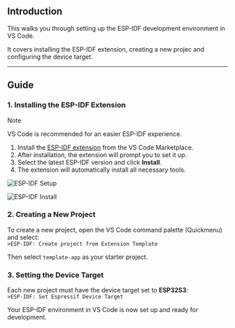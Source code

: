 ## Introduction

This walks you through setting up the ESP-IDF development environment in VS Code.

It covers installing the ESP-IDF extension, creating a new projec
and configuring the device target.

---

## Guide

### 1. Installing the ESP-IDF Extension

> [!NOTE]
> VS Code is recommended for an easier ESP-IDF experience.

1. Install the
   [ESP-IDF extension](https://marketplace.visualstudio.com/items?itemName=espressifesp-idf-extension)
   from the VS Code Marketplace.
2. After installation, the extension will prompt you to set it up.
3. Select the latest ESP-IDF version and click **Install**.
4. The extension will automatically install all necessary tools.

![ESP-IDF Setup](../../img/esp-idf-setup.png)

![ESP-IDF Install](../../img/esp-idf-install.png)

### 2. Creating a New Project

To create a new project, open the VS Code command palette (Quickmenu) and select:\
`>ESP-IDF: Create project from Extension Template`

Then select `template-app` as your starter project.

### 3. Setting the Device Target

Each new project must have the device target set to **ESP32S3**:\
`>ESP-IDF: Set Espressif Device Target`

Your ESP-IDF environment in VS Code is now set up and ready for development.
